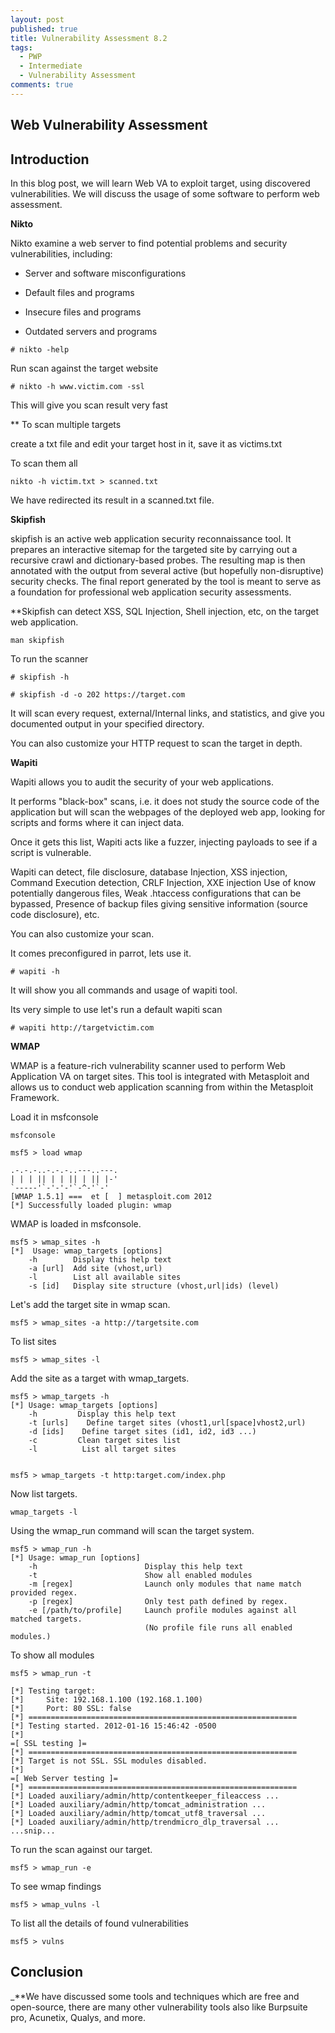 ```yaml
---
layout: post
published: true
title: Vulnerability Assessment 8.2
tags:
  - PWP
  - Intermediate
  - Vulnerability Assessment
comments: true
---
```

## Web Vulnerability Assessment



## Introduction 

In this blog post, we will learn Web VA to exploit target, using discovered vulnerabilities. We will discuss the usage of some software to perform web assessment.



**Nikto**


Nikto examine a web server to find potential problems and security vulnerabilities, including:

* Server and software misconfigurations

* Default files and programs

* Insecure files and programs

* Outdated servers and programs



```
# nikto -help
```

Run scan against the target website

```
# nikto -h www.victim.com -ssl
```
This will give you scan result very fast

** To scan multiple targets

create a txt file and edit your target host in it, save it as victims.txt

To scan them all

```
nikto -h victim.txt > scanned.txt
```
We have redirected its result in a scanned.txt file.


**Skipfish**

skipfish is an active web application security reconnaissance tool. It prepares an interactive sitemap for the targeted site by carrying out a recursive crawl and dictionary-based probes.  The resulting map is then annotated with the output from several active (but hopefully non-disruptive) security checks.  The final report generated by the tool is meant to serve as a foundation for professional web application security assessments.


**Skipfish can detect XSS, SQL Injection, Shell injection, etc, on the target web application.

```
man skipfish
```

To run the scanner

```
# skipfish -h
```

```
# skipfish -d -o 202 https://target.com
```

It will scan every request, external/Internal links, and statistics, and give you documented output in your specified directory.

You can also customize your HTTP request to scan the target in depth.



**Wapiti**


Wapiti allows you to audit the security of your web applications.

It performs  "black-box" scans, i.e. it does not study the source code of the application but will scan the webpages of the deployed web app, looking for scripts and forms where it can inject data.

Once it gets this list, Wapiti acts like a fuzzer, injecting payloads to see if a script is vulnerable.


Wapiti can detect, file disclosure, database Injection, XSS injection, Command Execution detection, CRLF Injection, XXE injection
Use of know potentially dangerous files, Weak .htaccess configurations that can be bypassed, Presence of backup files giving sensitive information (source code disclosure), etc.

You can also customize your scan.


It comes preconfigured in parrot, lets use it.



```
# wapiti -h
```

It will show you all commands and usage of wapiti tool.


Its very simple to use let's run a default wapiti scan

```
# wapiti http://targetvictim.com
```

**WMAP**

WMAP is a feature-rich vulnerability scanner used to perform Web Application VA on target sites.
This tool is integrated with Metasploit and allows us to conduct web application scanning from within the Metasploit Framework.

Load it in msfconsole

```
msfconsole
```
```
msf5 > load wmap

.-.-.-..-.-.-..---..---.
| | | || | | || | || |-'
`-----'`-'-'-'`-^-'`-'
[WMAP 1.5.1] ===  et [  ] metasploit.com 2012
[*] Successfully loaded plugin: wmap
```


WMAP is loaded in msfconsole.

```
msf5 > wmap_sites -h
[*]  Usage: wmap_targets [options]
    -h        Display this help text
    -a [url]  Add site (vhost,url)
    -l        List all available sites
    -s [id]   Display site structure (vhost,url|ids) (level)
```

Let's add the target site in wmap scan.

```
msf5 > wmap_sites -a http://targetsite.com
```
To list sites

```
msf5 > wmap_sites -l
```

Add the site as a target with wmap_targets.

```
msf5 > wmap_targets -h
[*] Usage: wmap_targets [options]
    -h         Display this help text
    -t [urls]    Define target sites (vhost1,url[space]vhost2,url) 
    -d [ids]    Define target sites (id1, id2, id3 ...)
    -c         Clean target sites list
    -l          List all target sites


msf5 > wmap_targets -t http:target.com/index.php
```
Now list targets.

```
wmap_targets -l
```
Using the wmap_run command will scan the target system.

```
msf5 > wmap_run -h
[*] Usage: wmap_run [options]
    -h                        Display this help text
    -t                        Show all enabled modules
    -m [regex]                Launch only modules that name match provided regex.
    -p [regex]                Only test path defined by regex.
    -e [/path/to/profile]     Launch profile modules against all matched targets.
                              (No profile file runs all enabled modules.)
```

To show all modules

```
msf5 > wmap_run -t

[*] Testing target:
[*]     Site: 192.168.1.100 (192.168.1.100)
[*]     Port: 80 SSL: false
[*] ============================================================
[*] Testing started. 2012-01-16 15:46:42 -0500
[*] 
=[ SSL testing ]=
[*] ============================================================
[*] Target is not SSL. SSL modules disabled.
[*] 
=[ Web Server testing ]=
[*] ============================================================
[*] Loaded auxiliary/admin/http/contentkeeper_fileaccess ...
[*] Loaded auxiliary/admin/http/tomcat_administration ...
[*] Loaded auxiliary/admin/http/tomcat_utf8_traversal ...
[*] Loaded auxiliary/admin/http/trendmicro_dlp_traversal ...
...snip...
```

To run the scan against our target.

```
msf5 > wmap_run -e
```

To see wmap findings

```
msf5 > wmap_vulns -l
```

To list all the details of found vulnerabilities

```
msf5 > vulns
```



## Conclusion

_**We have discussed some tools and techniques which are free and open-source, there are many other vulnerability tools also like
Burpsuite pro, Acunetix, Qualys, and more.


































































































































 
































